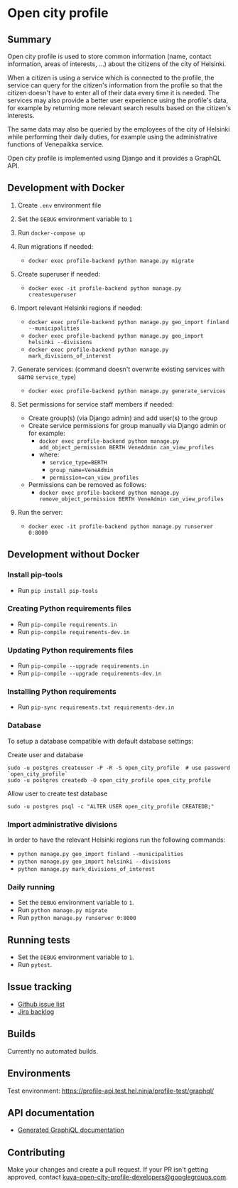 # Open city profile

## Summary

Open city profile is used to store common information (name, contact information, areas of interests, ...) about the citizens of the city of Helsinki.

When a citizen is using a service which is connected to the profile, the service can query for the citizen's information from the profile so that the citizen doesn't have to enter all of their data every time it is needed. The services may also provide a better user experience using the profile's data, for example by returning more relevant search results based on the citizen's interests.

The same data may also be queried by the employees of the city of Helsinki while performing their daily duties, for example using the administrative functions of Venepaikka service.

Open city profile is implemented using Django and it provides a GraphQL API.

## Development with Docker

1. Create `.env` environment file

2. Set the `DEBUG` environment variable to `1`

3. Run `docker-compose up`

4. Run migrations if needed: 
    * `docker exec profile-backend python manage.py migrate`

5. Create superuser if needed: 
    * `docker exec -it profile-backend python manage.py createsuperuser`
    
6. Import relevant Helsinki regions if needed:

    * `docker exec profile-backend python manage.py geo_import finland --municipalities`
    * `docker exec profile-backend python manage.py geo_import helsinki --divisions`
    * `docker exec profile-backend python manage.py mark_divisions_of_interest`

7. Generate services: (command doesn't overwrite existing services with same `service_type`)
   
    * `docker exec profile-backend python manage.py generate_services`
  
8. Set permissions for service staff members if needed:
   
   * Create group(s) (via Django admin) and add user(s) to the group
   * Create service permissions for group manually via Django admin or for example:
     * `docker exec profile-backend python manage.py add_object_permission BERTH VeneAdmin can_view_profiles`
     * where:
       * `service_type=BERTH`
       * `group_name=VeneAdmin`
       * `permission=can_view_profiles`
   * Permissions can be removed as follows:
     * `docker exec profile-backend python manage.py remove_object_permission BERTH VeneAdmin can_view_profiles`

9.  Run the server:
    * `docker exec -it profile-backend python manage.py runserver 0:8000`


## Development without Docker

### Install pip-tools

* Run `pip install pip-tools`

### Creating Python requirements files

* Run `pip-compile requirements.in`
* Run `pip-compile requirements-dev.in`

### Updating Python requirements files

* Run `pip-compile --upgrade requirements.in`
* Run `pip-compile --upgrade requirements-dev.in`

### Installing Python requirements

* Run `pip-sync requirements.txt requirements-dev.in`

### Database

To setup a database compatible with default database settings:

Create user and database

    sudo -u postgres createuser -P -R -S open_city_profile  # use password `open_city_profile`
    sudo -u postgres createdb -O open_city_profile open_city_profile

Allow user to create test database

    sudo -u postgres psql -c "ALTER USER open_city_profile CREATEDB;"

### Import administrative divisions

In order to have the relevant Helsinki regions run the following commands:

* `python manage.py geo_import finland --municipalities`
* `python manage.py geo_import helsinki --divisions`
* `python manage.py mark_divisions_of_interest`


### Daily running

* Set the `DEBUG` environment variable to `1`.
* Run `python manage.py migrate`
* Run `python manage.py runserver 0:8000`

## Running tests

* Set the `DEBUG` environment variable to `1`.
* Run `pytest`.

## Issue tracking

* [Github issue list](https://github.com/City-of-Helsinki/open-city-profile/issues)
* [Jira backlog](https://helsinkisolutionoffice.atlassian.net/secure/RapidBoard.jspa?rapidView=23&projectKey=OM&view=planning)

## Builds

Currently no automated builds.

## Environments

Test environment: https://profile-api.test.hel.ninja/profile-test/graphql/

## API documentation

* [Generated GraphiQL documentation](https://profile-api.test.hel.ninja/profile-test/graphql/)

## Contributing

Make your changes and create a pull request. If your PR isn't getting approved, contact kuva-open-city-profile-developers@googlegroups.com.
